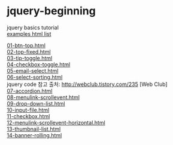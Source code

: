# jquery-beginning
jquery basics tutorial<br>
<a href="http://aiie.pe.kr/github/jquery-beginning/index.html">examples html list</a>

<a href="http://aiie.pe.kr/github/jquery-beginning/01-btn-top.html">01-btn-top.html</a><br>
<a href="http://aiie.pe.kr/github/jquery-beginning/02-top-fixed.html">02-top-fixed.html</a><br>
<a href="http://aiie.pe.kr/github/jquery-beginning/03-tip-toggle.html">03-tip-toggle.html</a><br>
<a href="http://aiie.pe.kr/github/jquery-beginning/04-checkbox-toggle.html">04-checkbox-toggle.html</a><br>
<a href="http://aiie.pe.kr/github/jquery-beginning/05-email-select.html">05-email-select.html</a><br>
<a href="http://aiie.pe.kr/github/jquery-beginning/06-select-sorting.html">06-select-sorting.html</a><br>
jquery code 참고 출처: <a href="http://webclub.tistory.com/235">http://webclub.tistory.com/235 [Web Club]</a><br>
<a href="http://aiie.pe.kr/github/jquery-beginning/07-accordion.html">07-accordion.html</a><br>
<a href="http://aiie.pe.kr/github/jquery-beginning/08-menulink-scrollevent.html">08-menulink-scrollevent.html</a><br>
<a href="http://aiie.pe.kr/github/jquery-beginning/09-drop-down-list.html">09-drop-down-list.html</a><br>
<a href="http://aiie.pe.kr/github/jquery-beginning/10-input-file.html">10-input-file.html</a><br>
<a href="http://aiie.pe.kr/github/jquery-beginning/11-checkbox.html">11-checkbox.html</a><br>
<a href="http://aiie.pe.kr/github/jquery-beginning/12-menulink-scrollevent-horizontal.html">12-menulink-scrollevent-horizontal.html</a><br>
<a href="http://aiie.pe.kr/github/jquery-beginning/13-thumbnail-list.html">13-thumbnail-list.html</a><br>
<a href="http://aiie.pe.kr/github/jquery-beginning/14-banner-rolling.html">14-banner-rolling.html</a><br>


